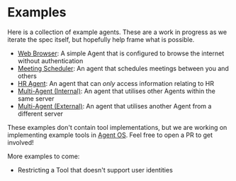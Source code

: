 # Examples

Here is a collection of example agents. These are a work in progress as we iterate the spec itself, but hopefully help frame what is possible.

* [Web Browser](web-browser.md): A simple Agent that is configured to browse the internet without authentication
* [Meeting Scheduler](meeting-scheduler.md): An agent that schedules meetings between you and others
* [HR Agent](hr-agent.md): An agent that can *only* access information relating to HR
* [Multi-Agent (Internal)](multi-agent-internal.md): An agent that utilises other Agents within the same server
* [Multi-Agent (External)](multi-agent-external.md): An agent that utilises another Agent from a different server

These examples don't contain tool implementations, but we are working on implementing example tools in [Agent OS](https://github.com/redactive-ai/agent-os). Feel free to open a PR to get involved!

More examples to come:
* Restricting a Tool that doesn't support user identities
